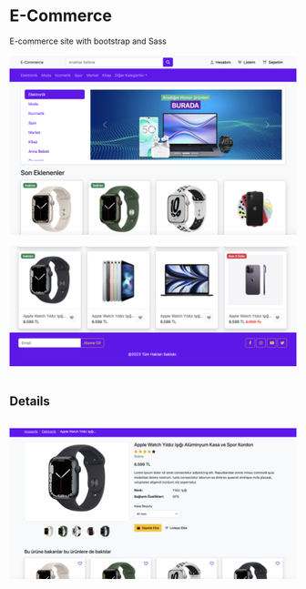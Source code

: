 # E-Commerce
 E-commerce site with bootstrap and Sass
 <br/><br/>
 <img src="E-Commerce\1.png">
  <br/><br/>
 <img src="E-Commerce\2.png">
  <br/><br/>
  ## Details
  <br/>
 <img src="E-Commerce\3.png">
